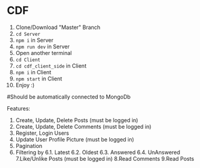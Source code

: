 # CDF

1. Clone/Download "Master" Branch
2. `cd Server`
3.  `npm i` in Server
4. `npm run dev` in Server
5. Open another terminal
6. `cd Client` 
7. `cd cdf_client_side` in Client
8. `npm i` in Client
9. `npm start` in Client
10. Enjoy :)

#Should be automatically connected to MongoDb

Features: 
1. Create, Update, Delete Posts (must be logged in)
2. Create, Update, Delete Comments (must be logged in)
3. Register, Login Users
4. Update User Profile Picture (must be logged in)
5. Pagination
6. Filtering by
  6.1. Latest
  6.2. Oldest
  6.3. Answered
  6.4. UnAnswered
7.Like/Unlike Posts (must be logged in)
8.Read Comments
9.Read Posts
